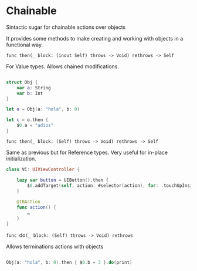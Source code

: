 # Chainable

Sintactic sugar for chainable actions over objects

It provides some methods to make creating and working with objects in a functional way.

`func then(_ block: (inout Self) throws -> Void) rethrows -> Self`

For Value types. Allows chained modifications.

```swift

struct Obj {
    var a: String
    var b: Int
}

let o = Obj(a: "hola", b: 0)

let c = o.then {
    $0.a = "adios"
}

```

`func then(_ block: (Self) throws -> Void) rethrows -> Self`

Same as previous but for Reference types. Very useful for in-place initialization.

```swift 
class VC: UIViewController {

    lazy var button = UIButton().then {
        $0.addTarget(self, action: #selector(action), for: .touchUpInside)
    }
    
    @IBAction
    func action() {
        …
    }
}
```

`func `do`(_ block: (Self) throws -> Void) rethrows`

Allows terminations actions with objects

```swift

Obj(a: "hola", b: 0).then { $0.b = 3 }.do(print)

```
